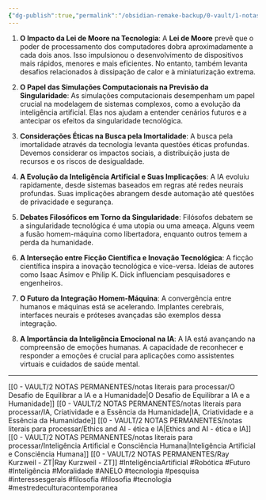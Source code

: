 ```yaml
---
{"dg-publish":true,"permalink":"/obsidian-remake-backup/0-vault/1-notas-literais/anelo/ray-kurzweil-notas-conectadas/","tags":["InteligênciaArtificial","Robótica","Futuro","Inteligência","Moralidade","tecnologia","pesquisa","interessesgerais","filosofia","mestredeculturacontemporanea"],"dgHomeLink":true,"dgShowLocalGraph":true,"dgShowFileTree":true,"dgEnableSearch":true,"noteIcon":""}
---
```


1. **O Impacto da Lei de Moore na Tecnologia**:
   A **Lei de Moore** prevê que o poder de processamento dos computadores dobra aproximadamente a cada dois anos. Isso impulsionou o desenvolvimento de dispositivos mais rápidos, menores e mais eficientes. No entanto, também levanta desafios relacionados à dissipação de calor e à miniaturização extrema.

2. **O Papel das Simulações Computacionais na Previsão da Singularidade**:
   As simulações computacionais desempenham um papel crucial na modelagem de sistemas complexos, como a evolução da inteligência artificial. Elas nos ajudam a entender cenários futuros e a antecipar os efeitos da singularidade tecnológica.

3. **Considerações Éticas na Busca pela Imortalidade**:
   A busca pela imortalidade através da tecnologia levanta questões éticas profundas. Devemos considerar os impactos sociais, a distribuição justa de recursos e os riscos de desigualdade.

4. **A Evolução da Inteligência Artificial e Suas Implicações**:
   A IA evoluiu rapidamente, desde sistemas baseados em regras até redes neurais profundas. Suas implicações abrangem desde automação até questões de privacidade e segurança.

5. **Debates Filosóficos em Torno da Singularidade**:
   Filósofos debatem se a singularidade tecnológica é uma utopia ou uma ameaça. Alguns veem a fusão homem-máquina como libertadora, enquanto outros temem a perda da humanidade.

6. **A Interseção entre Ficção Científica e Inovação Tecnológica**:
   A ficção científica inspira a inovação tecnológica e vice-versa. Ideias de autores como Isaac Asimov e Philip K. Dick influenciam pesquisadores e engenheiros.

7. **O Futuro da Integração Homem-Máquina**:
   A convergência entre humanos e máquinas está se acelerando. Implantes cerebrais, interfaces neurais e próteses avançadas são exemplos dessa integração.

8. **A Importância da Inteligência Emocional na IA**:
   A IA está avançando na compreensão de emoções humanas. A capacidade de reconhecer e responder a emoções é crucial para aplicações como assistentes virtuais e cuidados de saúde mental.
---
[[0 - VAULT/2 NOTAS PERMANENTES/notas literais para processar/O Desafio de Equilibrar a IA e a Humanidade\|O Desafio de Equilibrar a IA e a Humanidade]]
[[0 - VAULT/2 NOTAS PERMANENTES/notas literais para processar/IA, Criatividade e a Essência da Humanidade\|IA, Criatividade e a Essência da Humanidade]]
[[0 - VAULT/2 NOTAS PERMANENTES/notas literais para processar/Ethics and AI - ética e IA\|Ethics and AI - ética e IA]]
[[0 - VAULT/2 NOTAS PERMANENTES/notas literais para processar/Inteligência Artificial e Consciência Humana\|Inteligência Artificial e Consciência Humana]]
[[0 - VAULT/2 NOTAS PERMANENTES/Ray Kurzweil - ZT\|Ray Kurzweil - ZT]]
#InteligênciaArtificial #Robótica #Futuro #Inteligência #Moralidade #ANELO 
#tecnologia #pesquisa #interessesgerais #filosofia #filosofia #tecnologia #mestredeculturacontemporanea